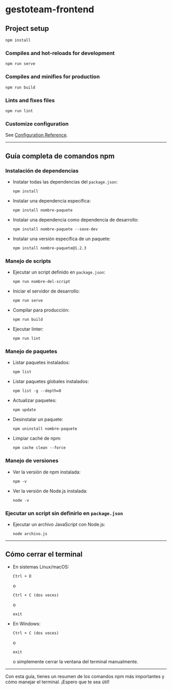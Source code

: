 # gestoteam-frontend

## Project setup
```
npm install
```

### Compiles and hot-reloads for development
```
npm run serve
```

### Compiles and minifies for production
```
npm run build
```

### Lints and fixes files
```
npm run lint
```

### Customize configuration
See [Configuration Reference](https://cli.vuejs.org/config/).

---

## Guía completa de comandos npm

### Instalación de dependencias
- Instalar todas las dependencias del `package.json`:
  ```
  npm install
  ```
- Instalar una dependencia específica:
  ```
  npm install nombre-paquete
  ```
- Instalar una dependencia como dependencia de desarrollo:
  ```
  npm install nombre-paquete --save-dev
  ```
- Instalar una versión específica de un paquete:
  ```
  npm install nombre-paquete@1.2.3
  ```

### Manejo de scripts
- Ejecutar un script definido en `package.json`:
  ```
  npm run nombre-del-script
  ```
- Iniciar el servidor de desarrollo:
  ```
  npm run serve
  ```
- Compilar para producción:
  ```
  npm run build
  ```
- Ejecutar linter:
  ```
  npm run lint
  ```

### Manejo de paquetes
- Listar paquetes instalados:
  ```
  npm list
  ```
- Listar paquetes globales instalados:
  ```
  npm list -g --depth=0
  ```
- Actualizar paquetes:
  ```
  npm update
  ```
- Desinstalar un paquete:
  ```
  npm uninstall nombre-paquete
  ```
- Limpiar caché de npm:
  ```
  npm cache clean --force
  ```

### Manejo de versiones
- Ver la versión de npm instalada:
  ```
  npm -v
  ```
- Ver la versión de Node.js instalada:
  ```
  node -v
  ```

### Ejecutar un script sin definirlo en `package.json`
- Ejecutar un archivo JavaScript con Node.js:
  ```
  node archivo.js
  ```

---

## Cómo cerrar el terminal
- En sistemas Linux/macOS:
  ```
  Ctrl + D
  ```
  o
  ```
  Ctrl + C (dos veces)
  ```
  o
  ```
  exit
  ```

- En Windows:
  ```
  Ctrl + C (dos veces)
  ```
  o
  ```
  exit
  ```
  o simplemente cerrar la ventana del terminal manualmente.

---

Con esta guía, tienes un resumen de los comandos npm más importantes y cómo manejar el terminal. ¡Espero que te sea útil!

